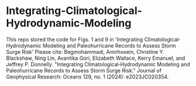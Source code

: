 # Integrating-Climatological-Hydrodynamic-Modeling


This repo stored the code for Figs. 1 and 9 in 'Integrating Climatological‐Hydrodynamic Modeling and Paleohurricane Records to Assess Storm Surge Risk'
Please cite: Begmohammadi, Amirhosein, Christine Y. Blackshaw, Ning Lin, Avantika Gori, Elizabeth Wallace, Kerry Emanuel, and Jeffrey P. Donnelly. "Integrating Climatological‐Hydrodynamic Modeling and Paleohurricane Records to Assess Storm Surge Risk." Journal of Geophysical Research: Oceans 129, no. 1 (2024): e2023JC020354.
